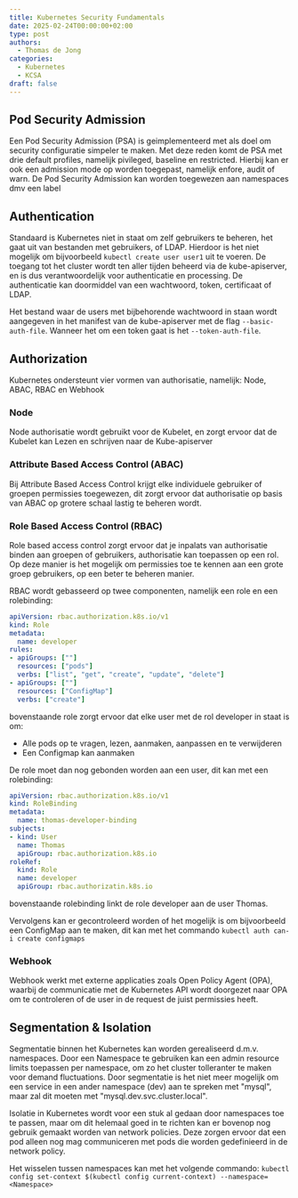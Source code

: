```yaml
---
title: Kubernetes Security Fundamentals 
date: 2025-02-24T00:00:00+02:00
type: post
authors:
  - Thomas de Jong
categories: 
  - Kubernetes
  - KCSA 
draft: false
---
```

<!--more--->
## Pod Security Admission
Een Pod Security Admission (PSA) is geimplementeerd met als doel om security configuratie simpeler te maken. Met deze reden komt de PSA met drie default profiles, namelijk pivileged, baseline en restricted. Hierbij kan er ook een admission mode op worden toegepast, namelijk  enfore, audit of warn. De Pod Security Admission kan worden toegewezen aan namespaces dmv een label

## Authentication
Standaard is Kubernetes niet in staat om zelf gebruikers te beheren, het gaat uit van bestanden met gebruikers, of LDAP. Hierdoor is het niet mogelijk om bijvoorbeeld `kubectl create user user1` uit te voeren. De toegang tot het cluster wordt ten aller tijden beheerd via de kube-apiserver, en is dus verantwoordelijk voor authenticatie en processing. De authenticatie kan doormiddel van een wachtwoord, token, certificaat of LDAP. 

Het bestand waar de users met bijbehorende wachtwoord in staan wordt aangegeven in het manifest van de kube-apiserver met de flag `--basic-auth-file`. Wanneer het om een token gaat is het `--token-auth-file`.

## Authorization
Kubernetes ondersteunt vier vormen van authorisatie, namelijk: Node, ABAC, RBAC en Webhook

### Node
Node authorisatie wordt gebruikt voor de Kubelet, en zorgt ervoor dat de Kubelet kan Lezen en schrijven naar de Kube-apiserver

### Attribute Based Access Control (ABAC)
Bij Attribute Based Access Control krijgt elke individuele gebruiker of groepen permissies toegewezen, dit zorgt ervoor dat authorisatie op basis van ABAC op grotere schaal lastig te beheren wordt. 

### Role Based Access Control (RBAC)
Role based access control zorgt ervoor dat je inpalats van authorisatie binden aan groepen of gebruikers, authorisatie kan toepassen op een rol. Op deze manier is het mogelijk om permissies toe te kennen aan een grote groep gebruikers, op een beter te beheren manier.

RBAC wordt gebasseerd op twee componenten, namelijk een role en een rolebinding: 
```yaml
apiVersion: rbac.authorization.k8s.io/v1
kind: Role
metadata:
  name: developer
rules:
- apiGroups: [""]
  resources: ["pods"]
  verbs: ["list", "get", "create", "update", "delete"]
- apiGroups: [""]
  resources: ["ConfigMap"]
  verbs: ["create"]
```
bovenstaande role zorgt ervoor dat elke user met de rol developer in staat is om:
- Alle pods op te vragen, lezen, aanmaken, aanpassen en te verwijderen
- Een Configmap kan aanmaken

De role moet dan nog gebonden worden aan een user, dit kan met een rolebinding: 
```yaml
apiVersion: rbac.authorization.k8s.io/v1
kind: RoleBinding
metadata:
  name: thomas-developer-binding 
subjects:
- kind: User
  name: Thomas
  apiGroup: rbac.authorization.k8s.io
roleRef:
  kind: Role
  name: developer
  apiGroup: rbac.authorizatin.k8s.io
```
bovenstaande rolebinding linkt de role developer aan de user Thomas.

Vervolgens kan er gecontroleerd worden of het mogelijk is om bijvoorbeeld een ConfigMap aan te maken, dit kan met het commando `kubectl auth can-i create configmaps`

### Webhook
Webhook werkt met externe applicaties zoals Open Policy Agent (OPA), waarbij de communicatie met de Kubernetes API wordt doorgezet naar OPA om te controleren of de user in de request de juist permissies heeft.

## Segmentation & Isolation
Segmentatie binnen het Kubernetes kan worden gerealiseerd d.m.v. namespaces. Door een Namespace te gebruiken kan een admin resource limits toepassen per namespace, om zo het cluster tolleranter te maken voor demand fluctuations. Door segmentatie is het niet meer mogelijk om een service in een ander namespace (dev) aan te spreken met "mysql", maar zal dit moeten met "mysql.dev.svc.cluster.local".

Isolatie in Kubernetes wordt voor een stuk al gedaan door namespaces toe te passen, maar om dit helemaal goed in te richten kan er bovenop nog gebruik gemaakt worden van network policies. Deze zorgen ervoor dat een pod alleen nog mag communiceren met pods die worden gedefinieerd in de network policy.

Het wisselen tussen namespaces kan met het volgende commando: `kubectl config set-context $(kubectl config current-context) --namespace=<Namespace>`
